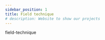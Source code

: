 ```yaml
---
sidebar_position: 1
title: Field technique 
# description: Website to show our projects
---
```


field-technique